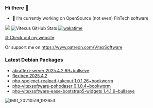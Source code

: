 ### Hi there 👋

- 🔭 I’m currently working on OpenSource  (not even) FinTech software

![](https://komarev.com/ghpvc/?username=Vitexus)
![Vitexus GitHub Stats](https://github-readme-stats.vercel.app/api?username=Vitexus&show_icons=true)
[![wakatime](https://wakatime.com/badge/user/5abba9ca-813e-43ac-9b5f-b1cfdf3dc1c7.svg)](https://wakatime.com/@5abba9ca-813e-43ac-9b5f-b1cfdf3dc1c7)

<p><a href="https://vitexsoftware.cz">🌐 Check out my website</a></p>

Or support me on https://www.patreon.com/VitexSoftware

### Latest Debian Packages
<!-- DEBIAN-PACKAGES-LIST:START -->
- [abraflexi-server 2025.4.2.99~bullseye](https://repo.vitexsoftware.com/package.php?package=abraflexi-server)
- [flexibee 2025.4.2](https://repo.vitexsoftware.com/package.php?package=flexibee)
- [php-spojenet-realpad-takeout 1.0.1.26~bookworm](https://repo.vitexsoftware.com/package.php?package=php-spojenet-realpad-takeout)
- [php-vitexsoftware-pohodaser 0.1.0.4~bookworm](https://repo.vitexsoftware.com/package.php?package=php-vitexsoftware-pohodaser)
- [php-vitexsoftware-ease-bootstrap5-widgets 1.4.1.9~bullseye](https://repo.vitexsoftware.com/package.php?package=php-vitexsoftware-ease-bootstrap5-widgets)
<!-- DEBIAN-PACKAGES-LIST:END -->

![IMG_20210519_192653](https://user-images.githubusercontent.com/2621130/120022731-1bd48900-bfed-11eb-90f9-4f88f560b8b7.jpg)

<!--
**Vitexus/Vitexus** is a ✨ _special_ ✨ repository because its `README.md` (this file) appears on your GitHub profile.

Here are some ideas to get you started:

- 🌱 I’m currently learning ...
- 👯 I’m looking to collaborate on ...
- 🤔 I’m looking for help with ...
- 💬 Ask me about ...
- 📫 How to reach me: ...
- 😄 Pronouns: ...
- ⚡ Fun fact: ...
-->


